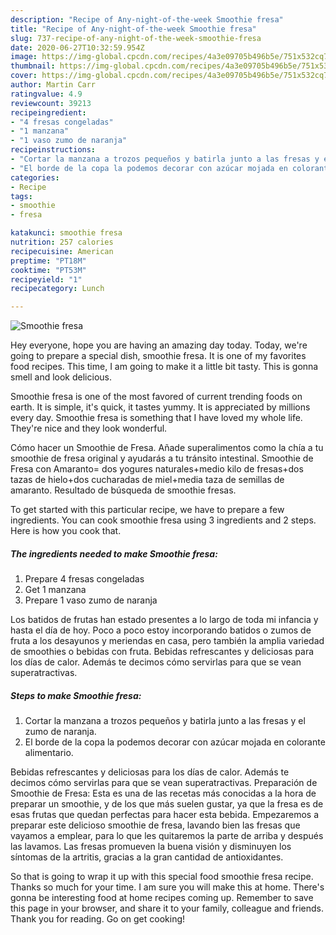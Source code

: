 ```yaml
---
description: "Recipe of Any-night-of-the-week Smoothie fresa"
title: "Recipe of Any-night-of-the-week Smoothie fresa"
slug: 737-recipe-of-any-night-of-the-week-smoothie-fresa
date: 2020-06-27T10:32:59.954Z
image: https://img-global.cpcdn.com/recipes/4a3e09705b496b5e/751x532cq70/smoothie-fresa-foto-principal.jpg
thumbnail: https://img-global.cpcdn.com/recipes/4a3e09705b496b5e/751x532cq70/smoothie-fresa-foto-principal.jpg
cover: https://img-global.cpcdn.com/recipes/4a3e09705b496b5e/751x532cq70/smoothie-fresa-foto-principal.jpg
author: Martin Carr
ratingvalue: 4.9
reviewcount: 39213
recipeingredient:
- "4 fresas congeladas"
- "1 manzana"
- "1 vaso zumo de naranja"
recipeinstructions:
- "Cortar la manzana a trozos pequeños y batirla junto a las fresas y el zumo de naranja."
- "El borde de la copa la podemos decorar con azúcar mojada en colorante alimentario."
categories:
- Recipe
tags:
- smoothie
- fresa

katakunci: smoothie fresa 
nutrition: 257 calories
recipecuisine: American
preptime: "PT18M"
cooktime: "PT53M"
recipeyield: "1"
recipecategory: Lunch

---
```



![Smoothie fresa](https://img-global.cpcdn.com/recipes/4a3e09705b496b5e/751x532cq70/smoothie-fresa-foto-principal.jpg)

Hey everyone, hope you are having an amazing day today. Today, we're going to prepare a special dish, smoothie fresa. It is one of my favorites food recipes. This time, I am going to make it a little bit tasty. This is gonna smell and look delicious.

Smoothie fresa is one of the most favored of current trending foods on earth. It is simple, it's quick, it tastes yummy. It is appreciated by millions every day. Smoothie fresa is something that I have loved my whole life. They're nice and they look wonderful.

Cómo hacer un Smoothie de Fresa. Añade superalimentos como la chía a tu smoothie de fresa original y ayudarás a tu tránsito intestinal. Smoothie de Fresa con Amaranto= dos yogures naturales+medio kilo de fresas+dos tazas de hielo+dos cucharadas de miel+media taza de semillas de amaranto. Resultado de búsqueda de smoothie fresas.


To get started with this particular recipe, we have to prepare a few ingredients. You can cook smoothie fresa using 3 ingredients and 2 steps. Here is how you cook that.

<!--inarticleads1-->

##### The ingredients needed to make Smoothie fresa:

1. Prepare 4 fresas congeladas
1. Get 1 manzana
1. Prepare 1 vaso zumo de naranja


Los batidos de frutas han estado presentes a lo largo de toda mi infancia y hasta el día de hoy. Poco a poco estoy incorporando batidos o zumos de fruta a los desayunos y meriendas en casa, pero también la amplia variedad de smoothies o bebidas con fruta. Bebidas refrescantes y deliciosas para los días de calor. Además te decimos cómo servirlas para que se vean superatractivas. 

<!--inarticleads2-->

##### Steps to make Smoothie fresa:

1. Cortar la manzana a trozos pequeños y batirla junto a las fresas y el zumo de naranja.
1. El borde de la copa la podemos decorar con azúcar mojada en colorante alimentario.


Bebidas refrescantes y deliciosas para los días de calor. Además te decimos cómo servirlas para que se vean superatractivas. Preparación de Smoothie de Fresa: Esta es una de las recetas más conocidas a la hora de preparar un smoothie, y de los que más suelen gustar, ya que la fresa es de esas frutas que quedan perfectas para hacer esta bebida. Empezaremos a preparar este delicioso smoothie de fresa, lavando bien las fresas que vayamos a emplear, para lo que les quitaremos la parte de arriba y después las lavamos. Las fresas promueven la buena visión y disminuyen los síntomas de la artritis, gracias a la gran cantidad de antioxidantes. 

So that is going to wrap it up with this special food smoothie fresa recipe. Thanks so much for your time. I am sure you will make this at home. There's gonna be interesting food at home recipes coming up. Remember to save this page in your browser, and share it to your family, colleague and friends. Thank you for reading. Go on get cooking!
